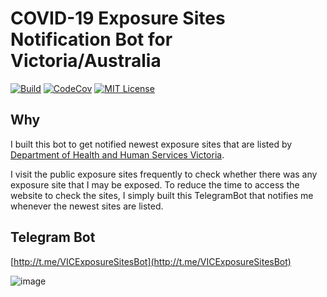 # COVID-19 Exposure Sites Notification Bot for Victoria/Australia

[![Build](https://github.com/chrisleekr/exposure-sites-notification/workflows/main/badge.svg)](https://github.com/chrisleekr/exposure-sites-notification/actions?query=workflow%3Amain)
[![CodeCov](https://codecov.io/gh/chrisleekr/exposure-sites-notification/branch/master/graph/badge.svg)](https://codecov.io/gh/chrisleekr/exposure-sites-notification)
[![MIT License](https://img.shields.io/github/license/chrisleekr/exposure-sites-notification)](https://github.com/chrisleekr/exposure-sites-notification/blob/master/LICENSE)

## Why

I built this bot to get notified newest exposure sites that are listed by [Department of Health and Human Services Victoria](https://www.coronavirus.vic.gov.au/exposure-sites).

I visit the public exposure sites frequently to check whether there was any exposure site that I may be exposed. To reduce the time to access the website to check the sites, I simply built this TelegramBot that notifies me whenever the newest sites are listed.

## Telegram Bot

[http://t.me/VICExposureSitesBot](http://t.me/VICExposureSitesBot)

![image](https://user-images.githubusercontent.com/5715919/128624907-cb0da76c-a0c6-4844-bc0b-cd06548b5dec.png)
